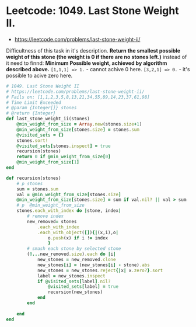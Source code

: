 # Leetcode: 1049. Last Stone Weight II.

- https://leetcode.com/problems/last-stone-weight-ii/


Difficultness of this task in it's description.  **Return the smallest possible weight of this stone (the weight is 0 if there are no stones left.)** instead of it need to finnd: **Minimum Possible weight, achieved by algorithm described above.** 
`[1,1,1] => 1.` - cannot achive 0 here. 
`[3,2,1] => 0.` - it's possible to acive zero here. 

```Ruby
# 1049. Last Stone Weight II
# https://leetcode.com/problems/last-stone-weight-ii/
# Fails on: [1,1,2,3,5,8,13,21,34,55,89,14,23,37,61,98]
# Time Limit Exceeded
# @param {Integer[]} stones
# @return {Integer}
def last_stone_weight_ii(stones)
    @min_weight_from_size = Array.new(stones.size+1)
    @min_weight_from_size[stones.size] = stones.sum
    @visited_sets = {}
    stones.sort!
    @visited_sets[stones.inspect] = true
    recursion(stones)
    return 0 if @min_weight_from_size[0]
    @min_weight_from_size[1]
end

def recursion(stones)
    # p stones
    sum = stones.sum
    val = @min_weight_from_size[stones.size]
    @min_weight_from_size[stones.size] = sum if val.nil? || val > sum
    # p  @min_weight_from_size
    stones.each_with_index do |stone, index|
        # remove index
        new_removed= stones
            .each_with_index
            .each_with_object([]){|(x,i),o| 
                o.push(x) if i != index
                }
        # smash each stone by selected stone
        (0...new_removed.size).each do |i|
            new_stones = new_removed.clone
            new_stones[i] = (new_stones[i] - stone).abs
            new_stones = new_stones.reject{|x| x.zero?}.sort
            label = new_stones.inspect
            if @visited_sets[label].nil?
                @visited_sets[label] = true
                recursion(new_stones)
            end
        end
        
    end
end
```